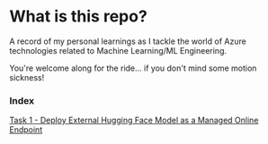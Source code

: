 # What is this repo?

A record of my personal learnings as I tackle the world of Azure technologies related to Machine Learning/ML Engineering.

You're welcome along for the ride... if you don't mind some motion sickness!

### Index

[Task 1 - Deploy External Hugging Face Model as a Managed Online Endpoint](./1.deploy-ext-hf-model/README.md)
